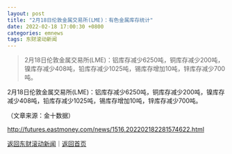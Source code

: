 ```yaml
---
layout: post
title: "2月18日伦敦金属交易所(LME)：有色金属库存统计"
date: 2022-02-18 17:00:30 +0800
categories: emnews
tags: 东财滚动新闻
---
```

> 2月18日伦敦金属交易所(LME)：铝库存减少6250吨，铜库存减少200吨，镍库存减少408吨，铅库存减少1025吨，锡库存增加10吨，锌库存减少700吨。

<p>2月18日伦敦金属交易所(LME)：铝库存减少6250吨，铜库存减少200吨，镍库存减少408吨，铅库存减少1025吨，锡库存增加10吨，锌库存减少700吨。</p><p class="em_media">（文章来源：金十数据）</p>

<http://futures.eastmoney.com/news/1516,202202182281574622.html>

[返回东财滚动新闻](//finews.withounder.com/emnews/)｜[返回首页](//finews.withounder.com/)